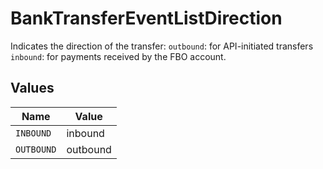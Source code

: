 # BankTransferEventListDirection

Indicates the direction of the transfer: `outbound`: for API-initiated transfers
`inbound`: for payments received by the FBO account.


## Values

| Name       | Value      |
| ---------- | ---------- |
| `INBOUND`  | inbound    |
| `OUTBOUND` | outbound   |